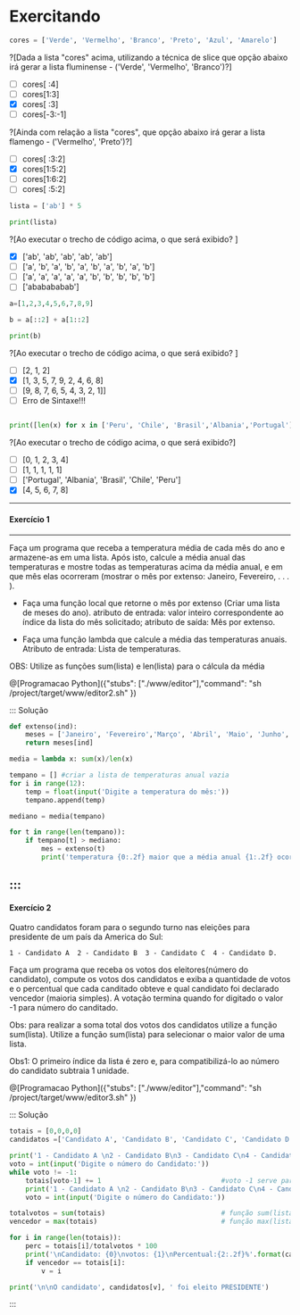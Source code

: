 # Exercitando

``` python
cores = ['Verde', 'Vermelho', 'Branco', 'Preto', 'Azul', 'Amarelo']

```
?[Dada a lista "cores" acima, utilizando a técnica de slice que opção abaixo irá gerar a lista fluminense - ('Verde', 'Vermelho', 'Branco')?]
-[ ] cores[ :4]
-[ ] cores[1:3]
-[x] cores[ :3]
-[ ] cores[-3:-1]

?[Ainda com relação a lista "cores", que opção abaixo irá gerar a lista flamengo - ('Vermelho', 'Preto')?]
-[ ] cores[ :3:2]
-[x] cores[1:5:2]
-[ ] cores[1:6:2]
-[ ] cores[ :5:2]

``` python
lista = ['ab'] * 5

print(lista)
```
?[Ao executar o trecho de código acima, o que será exibido? ]
-[x] ['ab', 'ab', 'ab', 'ab', 'ab']
-[ ] ['a', 'b', 'a', 'b', 'a', 'b', 'a', 'b', 'a', 'b']
-[ ] ['a', 'a', 'a', 'a', 'a', 'b', 'b', 'b', 'b', 'b']
-[ ] ['ababababab']

``` python
a=[1,2,3,4,5,6,7,8,9]

b = a[::2] + a[1::2]

print(b)
```
?[Ao executar o trecho de código acima, o que será exibido? ]
-[ ] [2, 1, 2] 
-[x] [1, 3, 5, 7, 9, 2, 4, 6, 8]
-[ ] [9, 8, 7, 6, 5, 4, 3, 2, 1]]
-[ ] Erro de Sintaxe!!! 

```python

print([len(x) for x in ['Peru', 'Chile', 'Brasil','Albania','Portugal']])

```
?[Ao executar o trecho de código acima, o que será exibido?]
-[ ] [0, 1, 2, 3, 4] 
-[ ] [1, 1, 1, 1, 1]
-[ ] ['Portugal', 'Albania', 'Brasil', 'Chile', 'Peru']
-[x] [4, 5, 6, 7, 8] 
---

#### <b> Exercício 1 </b>
---
Faça um programa que receba a temperatura média de cada mês do ano e armazene-as em uma lista. Após isto, calcule a média anual das temperaturas e mostre todas as temperaturas acima da média anual, e em que mês elas ocorreram (mostrar o mês por extenso: Janeiro, Fevereiro, . . . ).

+ Faça uma função local que retorne o mês por extenso (Criar uma lista de meses do ano). atributo de entrada: valor inteiro correspondente ao índice da lista do mês solicitado; atributo de saída: Mês por extenso.

+ Faça uma função lambda que calcule a média das temperaturas anuais. Atributo de entrada: Lista de temperaturas.

OBS: Utilize as funções sum(lista) e len(lista) para o cálcula da média

@[Programacao Python]({"stubs": ["./www/editor"],"command": "sh /project/target/www/editor2.sh" })

::: Solução
``` python
def extenso(ind):
    meses = ['Janeiro', 'Fevereiro','Março', 'Abril', 'Maio', 'Junho', 'Julho', 'Agosto', 'Setembro', 'Outubro', 'Novembro', 'Dezembro']
    return meses[ind]

media = lambda x: sum(x)/len(x)

tempano = [] #criar a lista de temperaturas anual vazia
for i in range(12):
    temp = float(input('Digite a temperatura do mês:'))
    tempano.append(temp) 

mediano = media(tempano)

for t in range(len(tempano)):
    if tempano[t] > mediano:
        mes = extenso(t)
        print('temperatura {0:.2f} maior que a média anual {1:.2f} ocorrida no mês: {2}'.format(tempano[t], mediano, mes))
```
:::
---
#### <b> Exercício 2 </b>
Quatro candidatos foram para o segundo turno nas eleições para presidente de um país da America do Sul:

    1 - Candidato A  2 - Candidato B  3 - Candidato C  4 - Candidato D. 

Faça um programa que receba os votos dos eleitores(número do candidato), compute os votos dos candidatos e exiba a quantidade de votos e o percentual que cada canditado obteve e qual candidato foi declarado vencedor (maioria simples). A votação termina quando for digitado o valor -1 para número do canditado. 
    
Obs: para realizar a soma total dos votos dos candidatos utilize a função sum(lista). Utilize a função sum(lista) para selecionar o maior valor de uma lista.

Obs1: O primeiro índice da lista é zero e, para compatibilizá-lo ao número do candidato subtraia 1 unidade.

@[Programacao Python]({"stubs": ["./www/editor"],"command": "sh /project/target/www/editor3.sh" })
    
::: Solução
``` python
totais = [0,0,0,0]
candidatos =['Candidato A', 'Candidato B', 'Candidato C', 'Candidato D']

print('1 - Candidato A \n2 - Candidato B\n3 - Candidato C\n4 - Candidato D\n')
voto = int(input('Digite o número do Candidato:'))
while voto != -1:
    totais[voto-1] += 1                              #voto -1 serve para compatibilizar a posição do candidato na lista
    print('1 - Candidato A \n2 - Candidato B\n3 - Candidato C\n4 - Candidato D\n')
    voto = int(input('Digite o número do Candidato:'))

totalvotos = sum(totais)                             # função sum(lista) soma os valores dos itens da lista
vencedor = max(totais)                               # função max(lista) retorna o maior valor da lista 

for i in range(len(totais)):
    perc = totais[i]/totalvotos * 100
    print('\nCandidato: {0}\nvotos: {1}\nPercentual:{2:.2f}%'.format(candidatos[i],totais[i], perc))
    if vencedor == totais[i]:
        v = i

print('\n\nO candidato', candidatos[v], ' foi eleito PRESIDENTE')
```
:::
